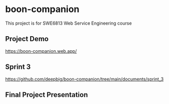 # boon-companion

This project is for SWE6813 Web Service Engineering course

## Project Demo

https://boon-companion.web.app/

## Sprint 3
https://github.com/deepbig/boon-companion/tree/main/documents/sprint_3

## Final Project Presentation



